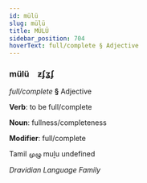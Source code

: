 ```yaml
---
id: mülü
slug: mülü
title: MÜLÜ
sidebar_position: 704
hoverText: full/complete § Adjective
---
```


### mülü&emsp;<span kind="abugida">ƶʄʓʄ</span>

*full/complete* **§** Adjective

**Verb**: to be full/complete

**Noun**: fullness/completeness

**Modifier**: full/complete

Tamil முழு muḻu undefined

*Dravidian Language Family*